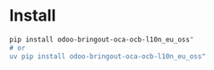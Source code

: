 # Install

```bash
pip install odoo-bringout-oca-ocb-l10n_eu_oss"
# or
uv pip install odoo-bringout-oca-ocb-l10n_eu_oss"
```
